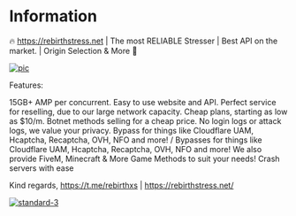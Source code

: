 # Information
🔥 https://rebirthstress.net | The most RELIABLE Stresser | Best API on the market. | Origin Selection & More 🚰

<a href="https://ibb.co/9C3VHJm"><img src="https://i.ibb.co/CTsMKqp/pic.png" alt="pic" border="0"></a>

Features:

15GB+ AMP per concurrent.
Easy to use website and API.
Perfect service for reselling, due to our large network capacity.
Cheap plans, starting as low as $10/m. Botnet methods selling for a cheap price.
No login logs or attack logs, we value your privacy. 
Bypass for things like Cloudflare UAM, Hcaptcha, Recaptcha, OVH, NFO and more! / Bypasses for things like Cloudflare UAM, Hcaptcha, Recaptcha, OVH, NFO and more!
We also provide FiveM, Minecraft & More Game Methods to suit your needs! Crash servers with ease

Kind regards, https://t.me/rebirthxs | https://rebirthstress.net/

<a href="https://rebirthstress.net"><img src="https://i.ibb.co/KzppQ5s3/standard-3.gif" alt="standard-3" border="0"></a>